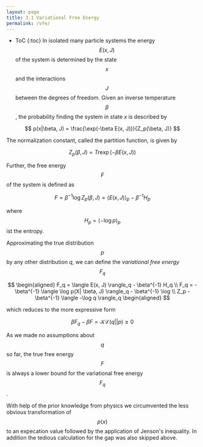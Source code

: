 ```yaml
---
layout: page
title: 3.1 Variational Free Energy
permalink: /vfe/
---
```

* ToC
{:toc}
In isolated many particle systems the energy $$E(x, J)$$ of the system is determined by the state $$x$$ and the interactions $$J$$ between the degrees of freedom. Given an inverse temperature $$\beta$$, the probability finding the system in state $x$ is described by

$$
    p(x|\beta, J) = \frac{\exp(-\beta E(x, J))}{Z_p(\beta, J)}
$$

The normalization constant, called the partition function, is given by

$$
    Z_p(\beta, J) = Tr \exp(- \beta E(x,J))
$$

Further, the free energy $$F$$ of the system is defined as

$$
    F = \beta^{-1} \log Z_p(\beta, J) = \langle E(x, J) \rangle_p - \beta^{-1} H_p
$$

where $$H_p = \langle -\log p \rangle_p$$ ist the entropy.

Approximating the true distribution $$p$$ by any other distribution $q$, we can define the *variational free energy* $$F_q$$

$$
\begin{aligned}
    F_q = \langle E(x, J) \rangle_q - \beta^{-1} H_q \\
    F_q = - \beta^{-1} \langle \log p(X| \beta, J) \rangle_q - \beta^{-1} \log \\ 
    Z_p  - \beta^{-1} \langle -\log q \rangle_q
\begin{aligned}
$$

which reduces to the more expressive form

$$
    \beta F_q - \beta F = \mathcal {KL} (q || p) \ge 0
$$

As we made no assumptions about $$q$$ so far, the true free energy $$F$$ is always a lower bound for the variational free energy $$F_q$$.

With help of the prior knowledge from physics we circumvented the less obvious transformation of $$p(x)$$ to an expecation value followed by the application of Jenson's inequality. In addition the tedious calculation for the gap was also skipped above.